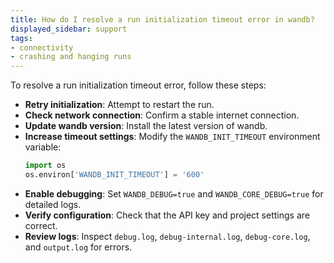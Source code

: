 ```yaml
---
title: How do I resolve a run initialization timeout error in wandb?
displayed_sidebar: support
tags:
- connectivity
- crashing and hanging runs
---
```

To resolve a run initialization timeout error, follow these steps:

- **Retry initialization**: Attempt to restart the run.
- **Check network connection**: Confirm a stable internet connection.
- **Update wandb version**: Install the latest version of wandb.
- **Increase timeout settings**: Modify the `WANDB_INIT_TIMEOUT` environment variable:
  ```python
  import os
  os.environ['WANDB_INIT_TIMEOUT'] = '600'
  ```
- **Enable debugging**: Set `WANDB_DEBUG=true` and `WANDB_CORE_DEBUG=true` for detailed logs.
- **Verify configuration**: Check that the API key and project settings are correct.
- **Review logs**: Inspect `debug.log`, `debug-internal.log`, `debug-core.log`, and `output.log` for errors.
